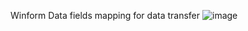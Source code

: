 Winform Data fields mapping for data transfer
![image](https://github.com/JamesXCook/Data-Transfer-Tool/assets/152574838/f6e5e479-8452-41ae-a932-cca1a25b3ec9)


